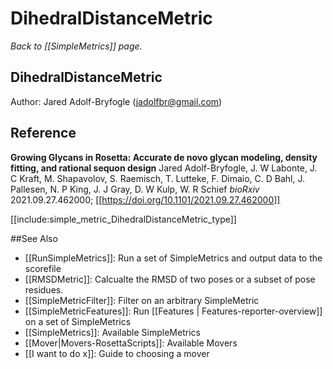 # DihedralDistanceMetric
*Back to [[SimpleMetrics]] page.*
## DihedralDistanceMetric

Author: Jared Adolf-Bryfogle (jadolfbr@gmail.com)

## Reference
**Growing Glycans in Rosetta: Accurate de novo glycan modeling, density fitting, and rational sequon design**
Jared Adolf-Bryfogle, J. W Labonte, J. C Kraft, M. Shapavolov, S. Raemisch, T. Lutteke, F. Dimaio, C. D Bahl, J. Pallesen, N. P King, J. J Gray, D. W Kulp, W. R Schief
_bioRxiv_ 2021.09.27.462000; [[https://doi.org/10.1101/2021.09.27.462000]]

[[include:simple_metric_DihedralDistanceMetric_type]]

##See Also

* [[RunSimpleMetrics]]: Run a set of SimpleMetrics and output data to the scorefile
* [[RMSDMetric]]: Calcualte the RMSD of two poses or a subset of pose residues.
* [[SimpleMetricFilter]]: Filter on an arbitrary SimpleMetric
* [[SimpleMetricFeatures]]: Run [[Features | Features-reporter-overview]] on a set of SimpleMetrics
* [[SimpleMetrics]]: Available SimpleMetrics
* [[Mover|Movers-RosettaScripts]]: Available Movers
* [[I want to do x]]: Guide to choosing a mover